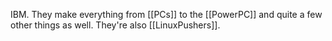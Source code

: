 IBM. They make everything from [[PCs]] to the [[PowerPC]] and quite a few other things as well. They're also [[LinuxPushers]].